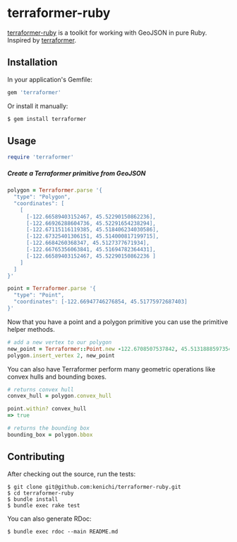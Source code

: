 terraformer-ruby
================

[terraformer-ruby](https://github.com/kenichi/terraformer-ruby) is a toolkit for working with GeoJSON in pure Ruby. Inspired by [terraformer](https://github.com/Esri/Terraformer).

## Installation

In your application's Gemfile:

```ruby
gem 'terraformer'
```

Or install it manually:

```sh
$ gem install terraformer
```

## Usage

```ruby
require 'terraformer'
```

##### Create a Terraformer primitive from GeoJSON

```ruby
polygon = Terraformer.parse '{
  "type": "Polygon",
  "coordinates": [
    [
      [-122.66589403152467, 45.52290150862236],
      [-122.66926288604736, 45.52291654238294],
      [-122.67115116119385, 45.518406234030586],
      [-122.67325401306151, 45.514000817199715],
      [-122.6684260368347, 45.5127377671934],
      [-122.66765356063841, 45.51694782364431],
      [-122.66589403152467, 45.52290150862236 ]
    ]
  ]
}'

point = Terraformer.parse '{
  "type": "Point",
  "coordinates": [-122.66947746276854, 45.51775972687403]
}'

```

Now that you have a point and a polygon primitive you can use the primitive helper methods.

```ruby
# add a new vertex to our polygon
new_point = Terraformer::Point.new -122.6708507537842, 45.513188859735436
polygon.insert_vertex 2, new_point
```

You can also have Terraformer perform many geometric operations like convex hulls and bounding boxes.

```ruby
# returns convex hull
convex_hull = polygon.convex_hull

point.within? convex_hull
=> true

# returns the bounding box
bounding_box = polygon.bbox
```

## Contributing

After checking out the source, run the tests:

```
$ git clone git@github.com:kenichi/terraformer-ruby.git
$ cd terraformer-ruby
$ bundle install
$ bundle exec rake test
```

You can also generate RDoc:

```
$ bundle exec rdoc --main README.md
```
